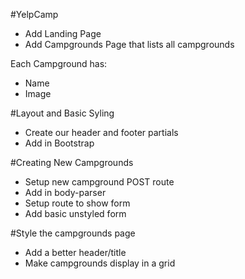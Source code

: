 #YelpCamp

* Add Landing Page
* Add Campgrounds Page that lists all campgrounds

Each Campground has:
* Name
* Image




#Layout and Basic Syling
* Create our header and footer partials
* Add in Bootstrap

#Creating New Campgrounds
* Setup new campground POST route
* Add in body-parser
* Setup route to show form
* Add basic unstyled form

#Style the campgrounds page
* Add a better header/title
* Make campgrounds display in a grid